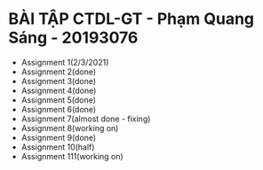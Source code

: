 # BÀI TẬP CTDL-GT - Phạm Quang Sáng - 20193076
- Assignment 1(2/3/2021)
- Assignment 2(done)
- Assignment 3(done)
- Assignment 4(done)
- Assignment 5(done)
- Assignment 6(done)
- Assignment 7(almost done - fixing)
- Assignment 8(working on)
- Assignment 9(done)
- Assignment 10(half)
- Assignment 111(working on)
